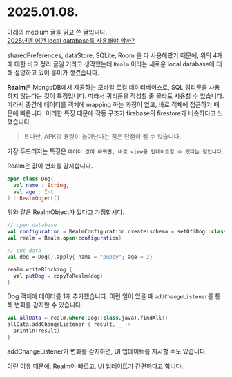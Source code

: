 # 2025.01.08. 
아래의 medium 글을 읽고 쓴 글입니다.  
[2025년엔 어떤 local database를 사용해야 할까?](https://proandroiddev.com/which-local-database-should-you-choose-in-2025-comparing-realm-sqldelight-and-room-4221b354c899)
  
sharedPreferences, dataStore, SQLite, Room 을 다 사용해봤기 때문에, 위의 4개에 대한 비교 정리 글일 거라고 생각했는데 `Realm` 이라는 새로운 local database에 대해 설명하고 있어 흥미가 생겼습니다.


**Realm**은 MongoDB에서 제공하는 모바일 로컬 데이터베이스로, SQL 쿼리문을 사용하지 않는다는 것이 특징입니다. 따라서 쿼리문을 작성할 줄 몰라도 사용할 수 있습니다.    
따라서 중간에 데이터를 객체에 mapping 하는 과정이 없고, 바로 객체에 접근하기 때문에 빠릅니다.
이러한 특징 때문에 작동 구조가 firebase의 firestore과 비슷하다고 느꼈습니다.   
> ‼ 다만, APK의 용량이 늘어난다는 점은 단점이 될 수 있습니다.

가장 두드러지는 특징은 `데이터 값이 바뀌면, 바로 view를 업데이트할 수 있다는 점입니다.` 

Realm은 값이 변화를 감지합니다.  
```kotlin
open class Dog(
  val name : String,
  val age : Int
) : RealmObject()
```
위와 같은 RealmObject가 있다고 가정합시다. 
```kotlin
// open database
val configuration = RealmConfiguration.create(schema = setOf(Dog::class)) 
val realm = Realm.open(configuration)

// put data
val dog = Dog().apply{ name = "puppy"; age = 2}

realm.writeBlocking {
  val putDog = copyToRealm(dog)
}
```
Dog 객체에 데이터를 1개 추가했습니다. 
이런 일이 있을 때 `addChangeListener`를 통해 변화를 감지할 수 있습니다.
```kotlin
val allData = realm.where(Dog::class.java).findAll()
allData.addChangeListener { result, _ ->
  println(result)
}
```
addChangeListener가 변화를 감지하면, UI 업데이트를 지시할 수도 있습니다.

이런 이유 때문에, Realm이 빠르고, UI 업데이트가 간편하다고 합니다.

